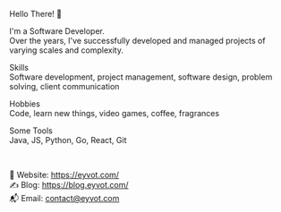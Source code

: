 Hello There! 👋

I'm a Software Developer.</br>
Over the years, I've successfully developed and managed projects of varying scales and complexity.

Skills</br>
Software development, project management, software design, problem solving, client communication

Hobbies</br>
Code, learn new things, video games, coffee, fragrances

Some Tools</br>
Java, JS, Python, Go, React, Git

</br>

👤 Website: https://eyvot.com/</br>
✍️ Blog: https://blog.eyvot.com/</br>
📬 Email: contact@eyvot.com
